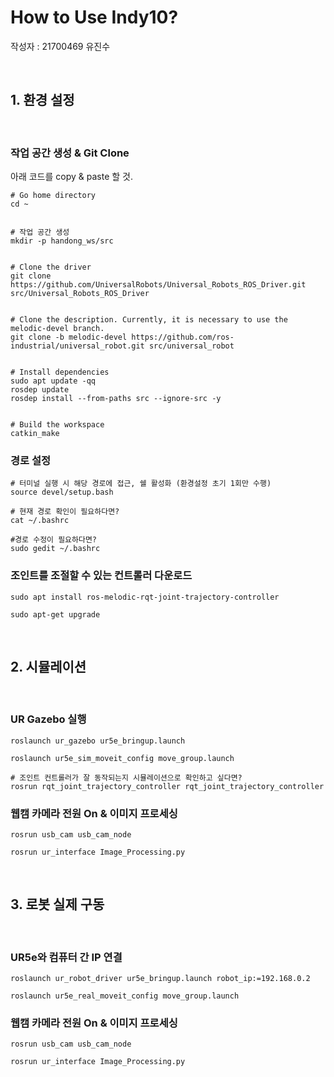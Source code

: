 # How to Use Indy10?

작성자 : 21700469 유진수


<br>

## 1. 환경 설정

<br>

### 작업 공간 생성 & Git Clone

아래 코드를 copy & paste 할 것.

```
# Go home directory
cd ~ 


# 작업 공간 생성
mkdir -p handong_ws/src


# Clone the driver
git clone https://github.com/UniversalRobots/Universal_Robots_ROS_Driver.git src/Universal_Robots_ROS_Driver


# Clone the description. Currently, it is necessary to use the melodic-devel branch.
git clone -b melodic-devel https://github.com/ros-industrial/universal_robot.git src/universal_robot


# Install dependencies
sudo apt update -qq
rosdep update
rosdep install --from-paths src --ignore-src -y


# Build the workspace
catkin_make
```

### 경로 설정
```
# 터미널 실행 시 해당 경로에 접근, 쉘 활성화 (환경설정 초기 1회만 수행)
source devel/setup.bash 

# 현재 경로 확인이 필요하다면?
cat ~/.bashrc

#경로 수정이 필요하다면?
sudo gedit ~/.bashrc 
```

### 조인트를 조절할 수 있는 컨트롤러 다운로드
```
sudo apt install ros-melodic-rqt-joint-trajectory-controller 

sudo apt-get upgrade
```

<br>

## 2. 시뮬레이션

<br>

### UR Gazebo 실행
```
roslaunch ur_gazebo ur5e_bringup.launch

roslaunch ur5e_sim_moveit_config move_group.launch

# 조인트 컨트롤러가 잘 동작되는지 시뮬레이션으로 확인하고 싶다면?
rosrun rqt_joint_trajectory_controller rqt_joint_trajectory_controller 
```




### 웹캠 카메라 전원 On & 이미지 프로세싱
```
rosrun usb_cam usb_cam_node

rosrun ur_interface Image_Processing.py
```

<br>

## 3. 로봇 실제 구동

<br>

### UR5e와 컴퓨터 간 IP 연결
```
roslaunch ur_robot_driver ur5e_bringup.launch robot_ip:=192.168.0.2

roslaunch ur5e_real_moveit_config move_group.launch
```

### 웹캠 카메라 전원 On & 이미지 프로세싱
```
rosrun usb_cam usb_cam_node

rosrun ur_interface Image_Processing.py
```


